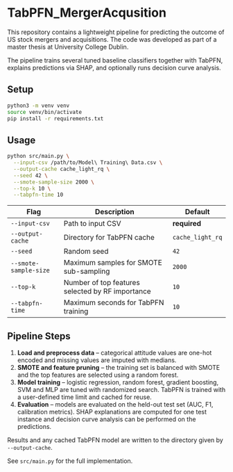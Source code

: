 # TabPFN_MergerAcqusition

This repository contains a lightweight pipeline for predicting the outcome of US stock mergers and acquisitions. The code was developed as part of a master thesis at University College Dublin.

The pipeline trains several tuned baseline classifiers together with TabPFN, explains predictions via SHAP, and optionally runs decision curve analysis.

## Setup

```bash
python3 -m venv venv
source venv/bin/activate
pip install -r requirements.txt
```

## Usage

```bash
python src/main.py \
  --input-csv /path/to/Model\ Training\ Data.csv \
  --output-cache cache_light_rq \
  --seed 42 \
  --smote-sample-size 2000 \
  --top-k 10 \
  --tabpfn-time 10
```

| Flag | Description | Default |
|------|-------------|---------|
| `--input-csv` | Path to input CSV | **required** |
| `--output-cache` | Directory for TabPFN cache | `cache_light_rq` |
| `--seed` | Random seed | `42` |
| `--smote-sample-size` | Maximum samples for SMOTE sub-sampling | `2000` |
| `--top-k` | Number of top features selected by RF importance | `10` |
| `--tabpfn-time` | Maximum seconds for TabPFN training | `10` |

## Pipeline Steps

1. **Load and preprocess data** – categorical attitude values are one-hot encoded and missing values are imputed with medians.
2. **SMOTE and feature pruning** – the training set is balanced with SMOTE and the top features are selected using a random forest.
3. **Model training** – logistic regression, random forest, gradient boosting, SVM and MLP are tuned with randomized search. TabPFN is trained with a user-defined time limit and cached for reuse.
4. **Evaluation** – models are evaluated on the held-out test set (AUC, F1, calibration metrics). SHAP explanations are computed for one test instance and decision curve analysis can be performed on the predictions.

Results and any cached TabPFN model are written to the directory given by `--output-cache`.

See `src/main.py` for the full implementation.

